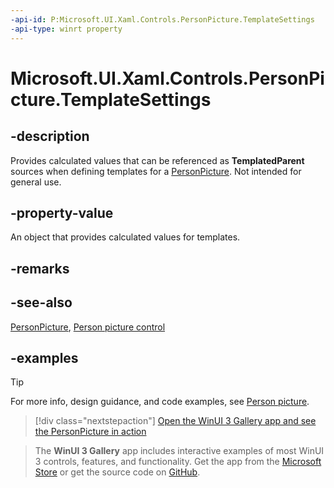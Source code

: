 ```yaml
---
-api-id: P:Microsoft.UI.Xaml.Controls.PersonPicture.TemplateSettings
-api-type: winrt property
---
```


# Microsoft.UI.Xaml.Controls.PersonPicture.TemplateSettings

<!--
public Microsoft.UI.Xaml.Controls.PersonPictureTemplateSettings TemplateSettings { get; }
-->

## -description

Provides calculated values that can be referenced as **TemplatedParent** sources when defining templates for a [PersonPicture](personpicture.md). Not intended for general use.

## -property-value

An object that provides calculated values for templates.

## -remarks

## -see-also

[PersonPicture](personpicture.md), [Person picture control](/windows/apps/design/controls/person-picture)

## -examples

> [!TIP]
> For more info, design guidance, and code examples, see [Person picture](/windows/apps/design/controls/person-picture).

> [!div class="nextstepaction"]
> [Open the WinUI 3 Gallery app and see the PersonPicture in action](winui3gallery:/item/PersonPicture)

> The **WinUI 3 Gallery** app includes interactive examples of most WinUI 3 controls, features, and functionality. Get the app from the [Microsoft Store](https://www.microsoft.com/store/productId/9P3JFPWWDZRC) or get the source code on [GitHub](https://github.com/microsoft/WinUI-Gallery).
